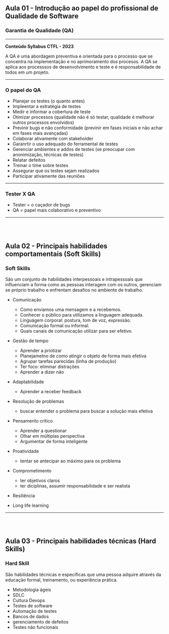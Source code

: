 ## Aula 01 - Introdução ao papel do profissional de Qualidade de Software

### Garantia de Qualidade (QA)

---

**Conteúdo Syllabus CTFL - 2023**

A QA é uma abordagem preventiva e orientada para o processo que se concentra na implementação e no aprimoramento dos procesos. A QA se aplica aos processsos de desenvolvimento e teste e é responsabilidade de todos em um projeto.

---

### O papel do QA

* Planejar os testes (o quanto antes)
* Impleentar a estratégia de testes
* Medir e informar a cobertura de teste
* Otimizar processos (qualidade não é só testar, qualidade é melhorar outros processos envolvidos)
* Previnir bugs e não conformidade (previnir em fases iniciais e não achar em fases mais avançadas)
* Colaborar ativamente com stakeholder
* Garanrtir o uso adequado do ferramental de testes
* Gerenciar ambientes e addos de testes (se preocupar com anonimização, técnicas de testes)
* Relatar defeitos
* Treinar o time sobre testes
* Assegurar que os testes sejam realizados
* Participar ativamente das reuniões

---

### Tester X QA

* Tester = o caçador de bugs
* QA = papel mais colaborativo e preventivo

---

<br><br>
<div style="page-break-after: always;"></div>


## Aula 02 - Principais habilidades comportamentais (Soft Skills)


### Soft Skills

São um conjunto de habilidades interpessoais e intrapessoais que influenciam a forma como as pessoas interagem com os outros, gerenciam se próprio trabalho e enfrentam desafios no ambiente de trabalho.

* Comunicação
    * Como enviamos uma mensagem e a recebemos.
    * Conhecer o público para utilizamos a linguagem adequada.
    * Linguágem corporal: postura, tom de voz, expressão.
    * Comunicação formal ou informal.
    * Quais canais de comunicação utilizar para ser efetivo.

* Gestão de tempo
    * Aprender a priotizar
    * Planejametno de como atingir o objeto de forma mais efetiva
    * Agrupar tarefas parecidas (linha de produção)
    * Ter foco: eliminar distrações
    * Aprender a dizer não

* Adaptabilidade
    * Aprender a receber feedback

* Resolução de problemas
    * buscar entender o problema para buscar a solução mais efetiva

* Pensamento crítico
    * Aprender a questionar
    * Olhar em múltiplas perspectiva
    * Argumentar de forma inteligente

* Proatividade
    * tentar se antecipar ao máximo para os problema

* Comprometimento
    * ter objetivos claros
    * ter diciplinas, assumir responsabilidade e ser realista

* Resiliência

* Long life learning

---

<br><br>
<div style="page-break-after: always;"></div>

## Aula 03 - Principais habilidades técnicas (Hard Skills)

### Hard Skill

São habilidades técnicas e específicas que uma pessoa adquire através da educação formal, treinamento, ou experiência prática.


* Metodologia ágeis
* SDLC
* Cultura Devops
* Testes de software
* Automação de testes
* Bancos de dados
* gerenciamento de defeitos
* Testes não funcionais


